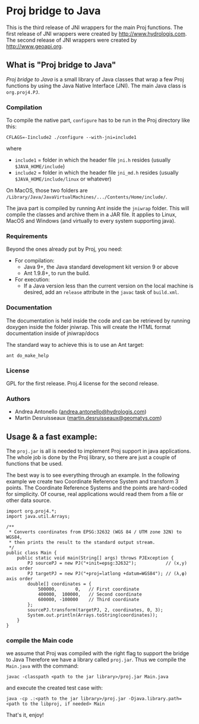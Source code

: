 # Proj bridge to Java

This is the third release of JNI wrappers for the main Proj functions.
The first release of JNI wrappers were created by http://www.hydrologis.com.
The second release of JNI wrappers were created by http://www.geoapi.org.



## What is "Proj bridge to Java"

_Proj bridge to Java_ is a small library of Java classes that wrap a few Proj functions
by using the Java Native Interface (JNI). The main Java class is `org.proj4.PJ`.



### Compilation

To compile the native part, `configure` has to be run in the Proj directory like this:

    CFLAGS=-Iinclude2 ./configure --with-jni=include1

where

* `include1` = folder in which the header file `jni.h` resides (usually `$JAVA_HOME/include`)
* `include2` = folder in which the header file `jni_md.h` resides (usually `$JAVA_HOME/include/linux` or whatever)

On MacOS, those two folders are `/Library/Java/JavaVirtualMachines/.../Contents/Home/include/`.


The java part is compiled by running Ant inside the `jniwrap` folder.
This will compile the classes and archive them in a JAR file.
It applies to Linux, MacOS and Windows (and virtually to every system supporting java).



### Requirements

Beyond the ones already put by Proj, you need:

* For compilation:
  * Java 9+, the Java standard development kit version 9 or above
  * Ant 1.9.8+, to run the build.
* For execution:
  * If a Java version less than the current version on the local machine is desired,
    add an `release` attribute in the `javac` task of `build.xml`.



### Documentation

The documentation is held inside the code and can be retrieved by running
doxygen inside the folder jniwrap. This will create the HTML format
documentation inside of jniwrap/docs

The standard way to achieve this is to use an Ant target:

    ant do_make_help



### License

GPL for the first release.
Proj.4 license for the second release.



### Authors

* Andrea Antonello (andrea.antonello@hydrologis.com)
* Martin Desruisseaux (martin.desruisseaux@geomatys.com)



## Usage & a fast example:

The `proj.jar` is all is needed to implement Proj support in java applications.
The whole job is done by the Proj library, so there are just a couple of functions that be used.

The best way is to see everything through an example.
In the following example we create two Coordinate Reference System and transform 3 points.
The Coordinate Reference Systems and the points are hard-coded for simplicity.
Of course, real applications would read them from a file or other data source.

    import org.proj4.*;
    import java.util.Arrays;

    /**
     * Converts coordinates from EPSG:32632 (WGS 84 / UTM zone 32N) to WGS84,
     * then prints the result to the standard output stream.
     */
    public class Main {
        public static void main(String[] args) throws PJException {
            PJ sourcePJ = new PJ("+init=epsg:32632");           // (x,y) axis order
            PJ targetPJ = new PJ("+proj=latlong +datum=WGS84"); // (λ,φ) axis order
            double[] coordinates = {
                500000,       0,   // First coordinate
                400000,  100000,   // Second coordinate
                600000, -100000    // Third coordinate
            };
            sourcePJ.transform(targetPJ, 2, coordinates, 0, 3);
            System.out.println(Arrays.toString(coordinates));
        }
    }



### compile the Main code

we assume that Proj was compiled with the right flag to support the bridge to Java
Therefore we have a library called `proj.jar`.
Thus we compile the `Main.java` with the command:

    javac -classpath <path to the jar library>/proj.jar Main.java

and execute the created test case with:

    java -cp .:<path to the jar library>/proj.jar -Djava.library.path=<path to the libproj, if needed> Main

That's it, enjoy!
